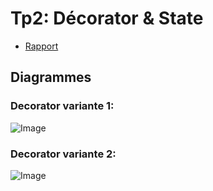 # Tp2: Décorator & State

* [Rapport](https://www.intra.jrosk.ch/cours/design_patterns/tp2.html)

## Diagrammes

### Decorator variante 1:
![Image](https://i.imgur.com/c9cXKxz.png)

### Decorator variante 2:
![Image](https://i.imgur.com/xAaqDtt.png)



